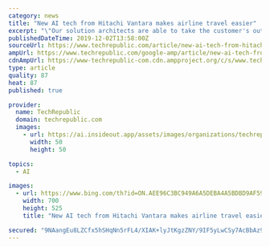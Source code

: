 ```yaml
---
category: news
title: "New AI tech from Hitachi Vantara makes airline travel easier"
excerpt: "\"Our solution architects are able to take the customer's outcomes, KPIs, and desired metrics into account, and pull together a solution that meets their needs, often using a combination of video analytics, 3D LiDAR, other IoT sensors, and artificial intelligence (AI) to analyze the data and provide insights.\" The tech is currently being used in ..."
publishedDateTime: 2019-12-02T13:58:00Z
sourceUrl: https://www.techrepublic.com/article/new-ai-tech-from-hitachi-vantara-makes-airline-travel-easier/
ampUrl: https://www.techrepublic.com/google-amp/article/new-ai-tech-from-hitachi-vantara-makes-airline-travel-easier/
cdnAmpUrl: https://www-techrepublic-com.cdn.ampproject.org/c/s/www.techrepublic.com/google-amp/article/new-ai-tech-from-hitachi-vantara-makes-airline-travel-easier/
type: article
quality: 87
heat: 87
published: true

provider:
  name: TechRepublic
  domain: techrepublic.com
  images:
    - url: https://ai.insideout.app/assets/images/organizations/techrepublic.com-50x50.jpg
      width: 50
      height: 50

topics:
  - AI

images:
  - url: https://www.bing.com/th?id=ON.AEE96C3BC949A6A5DEBA4A5BDBD9AF59
    width: 700
    height: 525
    title: "New AI tech from Hitachi Vantara makes airline travel easier"

secured: "9NAangEu8LZCfx5hSHqNn5rFL4/XIAK+lyJtKgzZNY/9IF5yLwCSy7AcBbAz9/0yV7EYnNH4qspyDP/yqDPx8K8XN0X3NtmmJNvW3/ZIXtlMwMhaPvNiHkODFf+VP65iMot+JpOCtexIbAdYz7sDtdrVqqxletoxoxoc8Lh/3wLzZ1lyLzLJYb0y3mNmXdi+b9ohWlj8onzPP5ALVCP+VkpvTdATp5Po45BQUucUuIRYsm2w8slX8+pCKnvTccAzim5pGpY5LSAGhegBiv4JPg==;L4u91ZOJEsYpTPq60UaZTw=="
---
```


